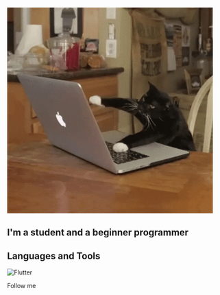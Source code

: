 ![Header](https://github.com/Kiriql/kiriql/blob/main/assets/giphy.gif)

## I'm a student and a beginner programmer

## Languages and Tools
![Flutter](https://img.shields.io/badge/-Flutter-090909?style=for-the-badge&logo=flutter&logoColor=47C5FB)

Follow me